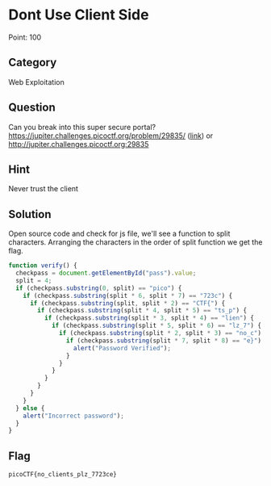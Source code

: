 # Dont Use Client Side

Point: 100

## Category

Web Exploitation

## Question

Can you break into this super secure portal? https://jupiter.challenges.picoctf.org/problem/29835/ ([link](https://jupiter.challenges.picoctf.org/problem/29835/)) or http://jupiter.challenges.picoctf.org:29835

## Hint

Never trust the client

## Solution

Open source code and check for js file, we'll see a function to split characters. Arranging the characters in the order of split function we get the flag.

```js
function verify() {
  checkpass = document.getElementById("pass").value;
  split = 4;
  if (checkpass.substring(0, split) == "pico") {
    if (checkpass.substring(split * 6, split * 7) == "723c") {
      if (checkpass.substring(split, split * 2) == "CTF{") {
        if (checkpass.substring(split * 4, split * 5) == "ts_p") {
          if (checkpass.substring(split * 3, split * 4) == "lien") {
            if (checkpass.substring(split * 5, split * 6) == "lz_7") {
              if (checkpass.substring(split * 2, split * 3) == "no_c") {
                if (checkpass.substring(split * 7, split * 8) == "e}") {
                  alert("Password Verified");
                }
              }
            }
          }
        }
      }
    }
  } else {
    alert("Incorrect password");
  }
}
```

## Flag

`picoCTF{no_clients_plz_7723ce}`
